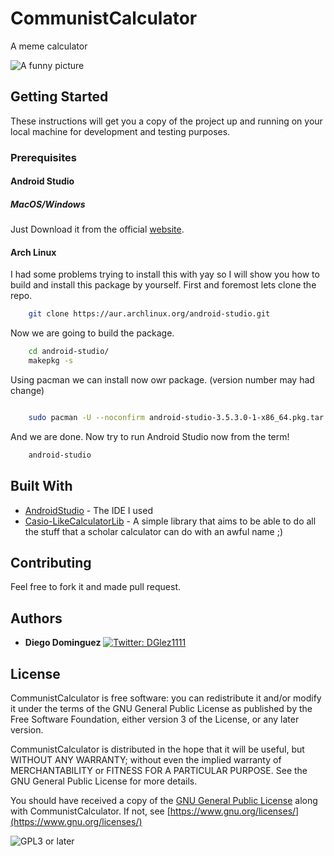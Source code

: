 # CommunistCalculator

A meme calculator

![A funny picture](https://i.imgur.com/P8gNpGs.png)
## Getting Started

These instructions will get you a copy of the project up and running on your local machine for development and testing purposes.

### Prerequisites

#### Android Studio

##### MacOS/Windows

Just Download it from the official [website](https://developer.android.com/studio/).

#### Arch Linux

I had some problems trying to install this with yay so I will show you how to build and install this package by yourself.
First and foremost lets clone the repo.
```bash
    git clone https://aur.archlinux.org/android-studio.git

```

Now we are going to build the package.

```bash
    cd android-studio/
    makepkg -s
```

Using pacman we can install now owr package. (version number may had change)

```bash

    sudo pacman -U --noconfirm android-studio-3.5.3.0-1-x86_64.pkg.tar.xz

```

And we are done. Now try to run Android Studio now from the term!

```bash
    android-studio

``` 

## Built With

* [AndroidStudio](https://developer.android.com/studio/) - The IDE I used
* [Casio-LikeCalculatorLib](https://github.com/seniorglez/Casio-LikeCalculatorLib) - A simple library that aims to be able to do all the stuff that a scholar calculator can do with an awful name ;)

## Contributing

Feel free to fork it and made pull request.

## Authors

* **Diego Dominguez**   <a href="https://twitter.com/DGlez1111" target="_blank">
    <img alt="Twitter: DGlez1111" src="https://img.shields.io/twitter/follow/DGlez1111.svg?style=social" />
  </a>

## License

CommunistCalculator is free software: you can redistribute it and/or modify
it under the terms of the GNU General Public License as published by
the Free Software Foundation, either version 3 of the License, or any later version.


CommunistCalculator is distributed in the hope that it will be useful,
but WITHOUT ANY WARRANTY; without even the implied warranty of
MERCHANTABILITY or FITNESS FOR A PARTICULAR PURPOSE.  See the
GNU General Public License for more details.

You should have received a copy of the [GNU General Public License](LICENSE)
along with CommunistCalculator. If not, see [https://www.gnu.org/licenses/](https://www.gnu.org/licenses/)

![GPL3 or later](https://www.gnu.org/graphics/gplv3-or-later.png)

